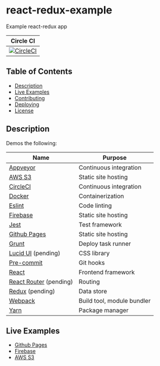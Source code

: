 # react-redux-example

Example react-redux app

| Circle CI |
|-----------|
| [![CircleCI](https://circleci.com/gh/mdzhang/react-redux-example.svg?style=shield)](https://circleci.com/gh/mdzhang/react-redux-example) |

## Table of Contents

- [Description](#description)
- [Live Examples](#live-examples)
- [Contributing](docs/CONTRIBUTING.md)
- [Deploying](docs/deploying)
- [License](docs/LICENSE.md)

## Description

Demos the following:

| Name | Purpose |
|------|---------|
| [Appveyor](https://www.appveyor.com) | Continuous integration |
| [AWS S3](https://aws.amazon.com/s3/) | Static site hosting |
| [CircleCI](https://circleci.com/) | Continuous integration |
| [Docker](https://docs.docker.com/engine/reference/run/) | Containerization |
| [Eslint](http://eslint.org/) | Code linting |
| [Firebase](https://www.firebase.com) | Static site hosting |
| [Jest](https://facebook.github.io/jest/) | Test framework |
| [Github Pages](https://pages.github.com/) | Static site hosting |
| [Grunt](http://gruntjs.com/) | Deploy task runner |
| [Lucid UI](http://appnexus.github.io/lucid/#/) (pending) | CSS library |
| [Pre-commit](http://pre-commit.com/) | Git hooks |
| [React](https://facebook.github.io/react) | Frontend framework |
| [React Router](https://github.com/ReactTraining/react-router) (pending) | Routing |
| [Redux](http://redux.js.org/) (pending) | Data store |
| [Webpack](https://webpack.github.io/docs/) | Build tool, module bundler |
| [Yarn](https://yarnpkg.com/en/docs/) | Package manager |

## Live Examples

- [Github Pages](https://mdzhang.github.io/react-redux-example/)
- [Firebase](https://react-redux-example-eb179.firebaseapp.com)
- [AWS S3](http://dev.mdzhang.com/react-redux-example/)
